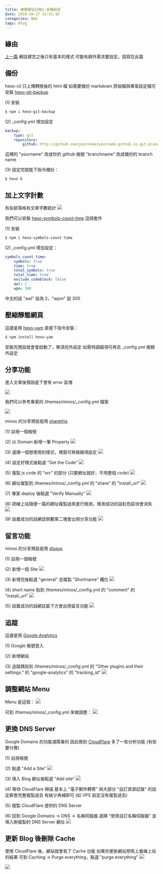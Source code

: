 ```yaml
---
title: 建置網站記錄2-各種設定
date: 2019-10-27 15:31:10
categories: Web
tags: Blog
---
```


## 緣由

[上一篇](/2019/10/建置網站紀錄) 網誌建完之後只有基本的樣式
可能有額外需求要設定，固寫在此篇

## 備份

hexo-cli 只上傳轉換後的 html 檔
如需要備份 markdown 原始檔與專案設定檔可安裝 [hexo-git-backup](https://github.com/coneycode/hexo-git-backup)

(1) 安裝

```bash
$ npm i hexo-git-backup
```

(2) _config.yml 增加設定

```yml
backup:
    type: git
    repository:
        github: http://github.com/yourname/yourname.github.io.git,branchname
```

這裡的 "yourname" 改成你的 github 帳號
"branchname" 改成備份的 branch name

(3) 設定完就能下指令備份：

```bash
$ hexo b
```

## 加上文字計數

有些部落格有文章字數統計
![](./建置網站記錄2-各種設定/word_count.png)

我們可以安裝 [hexo-symbols-count-time](https://github.com/theme-next/hexo-symbols-count-time) 這個套件

(1) 安裝

```bash
$ npm i hexo-symbols-count-time
```

(2) _config.yml 增加設定：

```yml
symbols_count_time:
    symbols: true
    time: true
    total_symbols: true
    total_time: true
    exclude_codeblock: false
    awl: 2
    wpm: 300
```

中文的話 "awl" 設為 2，"wpm" 設 300

## 壓縮靜態網頁

這邊是用 [hexo-yam](https://github.com/curbengh/hexo-yam)
直接下指令安裝：

```bash
$ npm install hexo-yam
```

安裝完預設就會會啟動了，無須另外設定
如需特調細項可再去 _config.yml 做額外設定

## 分享功能

進入文章後預設底下會有 error 區塊

![](./建置網站記錄2-各種設定/default_config_error.png)

我們可以參考專案的 /themes/minos/_config.yml 檔案

![](./建置網站記錄2-各種設定/minos_config.png)

minos 的分享預設是用 [sharethis](https://sharethis.com/)

(1) 註冊一個帳號

(2) 以 Domain 新增一筆 Property
![](./建置網站記錄2-各種設定/sharethis1.png)

(3) 選擇一個想使用的樣式，裡面可再做細項設定
![](./建置網站記錄2-各種設定/sharethis2.png)

(4) 設定好樣式後點選 "Get the Code"
![](./建置網站記錄2-各種設定/sharethis3.png)

(5) 複製 js code 的 "src" 的部分 (只要網址就好，不用整個 code)
![](./建置網站記錄2-各種設定/sharethis4.png)

(6) 網址複製到 /themes/minos/_config.yml 的 "share" 的 "install_url"
![](./建置網站記錄2-各種設定/sharethis5.png)

(7) 專案 deploy 後點選 "Verify Manually"
![](./建置網站記錄2-各種設定/sharethis6.png)

(8) 把線上站隨便一篇的網址複製過來進行檢測，檢測成功的話紅色區快會消失
![](./建置網站記錄2-各種設定/sharethis7.png)

(9) 設置成功的話網誌倒數第二塊會出現分享功能
![](./建置網站記錄2-各種設定/sharethis8.png)

## 留言功能

minos 的分享預設是用 [disqus](https://disqus.com/)

(1) 註冊一個帳號

(2) 新增一個 Site
![](./建置網站記錄2-各種設定/disqus1.png)

(3) 新增完後點選 "general" 並複製 "Shortname" 欄位
![](./建置網站記錄2-各種設定/disqus2.png)

(4) short name 貼到 /themes/minos/_config.yml 的 "comment" 的 "install_url"
![](./建置網站記錄2-各種設定/disqus3.png)

(5) 設置成功的話網誌最下方會出現留言功能
![](./建置網站記錄2-各種設定/disqus4.png)

## 追蹤

這邊是用 [Google Analytics](https://analytics.google.com/analytics/web/)

(1) Google 帳號登入

(2) 新增網站

(3) 追蹤碼貼到 /themes/minos/_config.yml 的 "Other plugins and their settings." 的 "google-analytics" 的  "tracking_id"
![](./建置網站記錄2-各種設定/google_analytics.png)

## 調整網站 Menu

Menu 是這個：
![](./建置網站記錄2-各種設定/menu1.png)

可到 /themes/minos/_config.yml 來做調整：
![](./建置網站記錄2-各種設定/menu2.png)

## 更換 DNS Server

Google Domains 的功能滿陽春的
因此換到 [CloudFlare](https://www.cloudflare.com/) 多了一些分析功能 (有些要付費)

(1) 註冊帳號

(2) 點選 "Add a Site"
![](./建置網站記錄2-各種設定/dns1.png)

(3) 填入 Blog 網址後點選 "Add site"
![](./建置網站記錄2-各種設定/dns2.png)

(4) 等待 CloudFlare 掃描
基本上 "電子郵件轉寄" 與大部分 "自訂資源記錄" 的設定都會完整複製過去
有缺少再補即可 (如 VPS 設定沒有複製過去)

(5) 複製 CloudFlare 提供的 DNS Server

(6) 回到 Google Domains -> DNS -> 名稱伺服器
選擇 "使用自訂名稱伺服器" 並填入剛複製的 DNS Server 網址
![](./建置網站記錄2-各種設定/dns3.png)

## 更新 Blog 後刪除 Cache

使用 CloudFlare 後，網站就會有了 Cache 功能
如果你更新網站想馬上看線上站的結果
可到 Caching -> Purge everything，點選 "purge everything"
![](./建置網站記錄2-各種設定/cloudflare_caching1.png)

![](./建置網站記錄2-各種設定/cloudflare_caching2.png)
